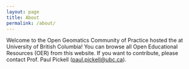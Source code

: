 ```yaml
---
layout: page
title: About
permalink: /about/
---
```


Welcome to the Open Geomatics Community of Practice hosted the at University of British Columbia! You can browse all Open Educational Resources (OER) from this website. If you want to contribute, please contact Prof. Paul Pickell (paul.pickell@ubc.ca).